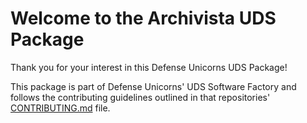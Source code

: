 # Welcome to the Archivista UDS Package

Thank you for your interest in this Defense Unicorns UDS Package!

This package is part of Defense Unicorns' UDS Software Factory and follows the contributing guidelines outlined in that repositories' [CONTRIBUTING.md](https://github.com/defenseunicorns/uds-software-factory/blob/main/CONTRIBUTING.md) file.
